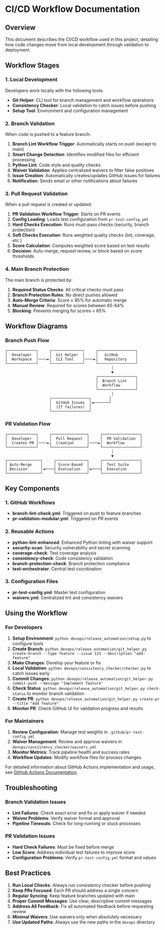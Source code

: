 # CI/CD Workflow Documentation

## Overview

This document describes the CI/CD workflow used in this project, detailing how code changes move from local development through validation to deployment.

## Workflow Stages

### 1. Local Development

Developers work locally with the following tools:

- **Git Helper**: CLI tool for branch management and workflow operations
- **Consistency Checker**: Local validation to catch issues before pushing
- **Setup Tool**: Environment and configuration management

### 2. Branch Validation

When code is pushed to a feature branch:

1. **Branch Lint Workflow Trigger**: Automatically starts on push (except to main)
2. **Smart Change Detection**: Identifies modified files for efficient processing
3. **Python Lint**: Code style and quality checks
4. **Waiver Validation**: Applies centralized waivers to filter false positives
5. **Issue Creation**: Automatically creates/updates GitHub issues for failures
6. **Notification**: Sends email or other notifications about failures

### 3. Pull Request Validation

When a pull request is created or updated:

1. **PR Validation Workflow Trigger**: Starts on PR events
2. **Config Loading**: Loads test configuration from `pr-test-config.yml`
3. **Hard Checks Execution**: Runs must-pass checks (security, branch protection)
4. **Soft Checks Execution**: Runs weighted quality checks (lint, coverage, etc.)
5. **Score Calculation**: Computes weighted score based on test results
6. **Decision**: Auto-merge, request review, or block based on score thresholds

### 4. Main Branch Protection

The main branch is protected by:

1. **Required Status Checks**: All critical checks must pass
2. **Branch Protection Rules**: No direct pushes allowed
3. **Auto-Merge Criteria**: Score ≥ 85% for automatic merge
4. **Manual Review**: Required for scores between 65-84%
5. **Blocking**: Prevents merging for scores < 65%

## Workflow Diagrams

### Branch Push Flow

```
┌─────────────┐     ┌──────────────┐     ┌─────────────────┐
│  Developer  │     │  Git Helper  │     │   GitHub        │
│  Workspace  │────►│  CLI Tool    │────►│   Repository    │
└─────────────┘     └──────────────┘     └─────────────────┘
                                                │
                                                ▼
                                         ┌─────────────────┐
                                         │  Branch Lint    │
                                         │  Workflow       │
                                         └─────────────────┘
                                                │
                    ┌─────────────────┐        │
                    │  GitHub Issues  │◄───────┘
                    │  (If failures)  │
                    └─────────────────┘
```

### PR Validation Flow

```
┌─────────────┐     ┌────────────────┐     ┌─────────────────┐
│  Developer  │     │  Pull Request  │     │  PR Validation  │
│  Creates PR │────►│  Creation      │────►│  Workflow       │
└─────────────┘     └────────────────┘     └─────────────────┘
                                                │
                                                ▼
┌───────────────┐     ┌──────────────┐     ┌─────────────────┐
│ Auto-Merge    │     │ Score-Based  │     │  Test Suite     │
│ Decision      │◄────┤ Evaluation   │◄────┤  Execution      │
└───────────────┘     └──────────────┘     └─────────────────┘
```

## Key Components

### 1. GitHub Workflows

- **branch-lint-check.yml**: Triggered on push to feature branches
- **pr-validation-modular.yml**: Triggered on PR events

### 2. Reusable Actions

- **python-lint-enhanced**: Enhanced Python linting with waiver support
- **security-scan**: Security vulnerability and secret scanning
- **coverage-check**: Test coverage analysis
- **consistency-check**: Code consistency validation
- **branch-protection-check**: Branch protection compliance
- **test-orchestrator**: Central test coordination

### 3. Configuration Files

- **pr-test-config.yml**: Master test configuration
- **waivers.yml**: Centralized lint and consistency waivers

## Using the Workflow

### For Developers

1. **Setup Environment**: `python devops/release_automation/setup.py` to configure tools
2. **Create Branch**: `python devops/release_automation/git_helper.py create-branch --type feature --issue 123 --description "add-feature"`
3. **Make Changes**: Develop your feature or fix
4. **Local Validation**: `python devops/consistency_checker/checker.py` to catch issues early
5. **Commit Changes**: `python devops/release_automation/git_helper.py commit-push --message "Implement feature"`
6. **Check Status**: `python devops/release_automation/git_helper.py check-status` to monitor branch validation
7. **Create PR**: `python devops/release_automation/git_helper.py create-pr --title "Add feature"`
8. **Monitor PR**: Check GitHub UI for validation progress and results

### For Maintainers

1. **Review Configuration**: Manage test weights in `.github/pr-test-config.yml`
2. **Waiver Management**: Review and approve waivers in `devops/consistency_checker/waivers.yml`
3. **Monitor Metrics**: Track pipeline health and success rates
4. **Workflow Updates**: Modify workflow files for process changes

For detailed information about GitHub Actions implementation and usage, see [GitHub Actions Documentation](GITHUB_ACTIONS.md).

## Troubleshooting

### Branch Validation Issues

- **Lint Failures**: Check exact error and fix or apply waiver if needed
- **Waiver Problems**: Verify waiver format and approval
- **Pipeline Timeouts**: Check for long-running or stuck processes

### PR Validation Issues

- **Hard Check Failures**: Must be fixed before merge
- **Low Score**: Address individual test failures to improve score
- **Configuration Problems**: Verify `pr-test-config.yml` format and values

## Best Practices

1. **Run Local Checks**: Always run consistency checker before pushing
2. **Keep PRs Focused**: Each PR should address a single concern
3. **Regular Syncing**: Keep feature branches updated with main
4. **Proper Commit Messages**: Use clear, descriptive commit messages
5. **Address All Feedback**: Fix all automated feedback before requesting review
6. **Minimal Waivers**: Use waivers only when absolutely necessary
7. **Use Updated Paths**: Always use the new paths in the `devops` directory
